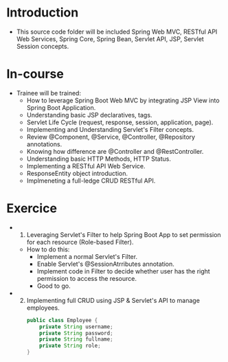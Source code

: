 # Introduction
- This source code folder will be included Spring Web MVC, RESTful API Web Services, Spring Core, Spring Bean, Servlet API, JSP, Servlet Session concepts.

# In-course
- Trainee will be trained:
    + How to leverage Spring Boot Web MVC by integrating JSP View into Spring Boot Application.
    + Understanding basic JSP declaratives, tags.
    + Servlet Life Cycle (request, response, session, application, page).
    + Implementing and Understanding Servlet's Filter concepts.
    + Review @Component, @Service, @Controller, @Repository annotations.
    + Knowing how difference are @Controller and @RestController.
    + Understanding basic HTTP Methods, HTTP Status.
    + Implementing a RESTful API Web Service.
    + ResponseEntity object introduction.
    + Implmeneting a full-ledge CRUD RESTful API.

# Exercice
+ 1. Leveraging Servlet's Filter to help Spring Boot App to set permission for each resource (Role-based Filter).
    - How to do this:
        + Implement a normal Servlet's Filter.
        + Enable Servlet's @SessionAtrributes annotation.
        + Implement code in Filter to decide whether user has the right permission to access the resource.
        + Good to go.
+ 2. Implementing full CRUD using JSP & Servlet's API to manage employees.
        ```java
        public class Employee {
            private String username;
            private String password;
            private String fullname;
            private String role;
        }
        ```